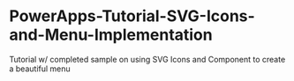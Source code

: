 # PowerApps-Tutorial-SVG-Icons-and-Menu-Implementation
Tutorial w/ completed sample on using SVG Icons and Component to create a beautiful menu
